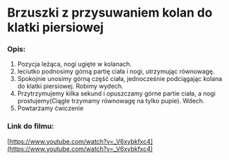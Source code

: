 # Brzuszki z przysuwaniem kolan do klatki piersiowej

### Opis:
1. Pozycja leżąca, nogi ugięte w kolanach. 
2. leciutko podnosimy górną partię ciała i nogi, utrzymując równowagę. 
3. Spokojnie unosimy górną część ciała, jednocześnie podciągając kolana do klatki piersiowej. Robimy wydech. 
3. Przytrzymujemy kilka sekund i opuszczamy górne partie ciała, a nogi prostujemy(Ciągle trzymamy równowagę na tylko pupie). Wdech.
4. Powtarzamy ćwiczenie

### Link do filmu:
[https://www.youtube.com/watch?v=_V6xybkfxc4](https://www.youtube.com/watch?v=_V6xybkfxc4)

